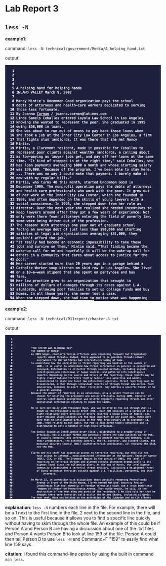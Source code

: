 # Lab Report 3

## ```less -N```
**example1**:
  
command: ```less -N technical/government/Media/A_helping_hand.txt```
  
output: 

![Image](option1-1.png)

**example2**: 

command: ```less -N technical/911report/chapter-8.txt```

output:

![Image](option1-2.png)

**explanation**: ```less -N``` numbers each line in the file. For example, there will be a 1 next to the first line in the file, 2 next to the second line in the file, and so on. This is useful because it allows you to find a specific line quickly without having to skim through the whole file. An example of this could be if Person A and Person B are having a discussion about one of the .txt files and Person A wants Person B to look at line 159 of the file. Person A could then tell Person B to use ```less -N``` and Command+F "159" to easily find what line 159 says. 
  
**citation**: I found this command-line option by using the built in command ```man less```.
  
